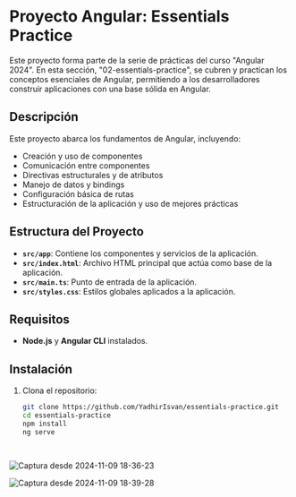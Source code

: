 # Proyecto Angular: Essentials Practice

Este proyecto forma parte de la serie de prácticas del curso "Angular 2024". En esta sección, "02-essentials-practice", se cubren y practican los conceptos esenciales de Angular, permitiendo a los desarrolladores construir aplicaciones con una base sólida en Angular.

## Descripción

Este proyecto abarca los fundamentos de Angular, incluyendo:
- Creación y uso de componentes
- Comunicación entre componentes
- Directivas estructurales y de atributos
- Manejo de datos y bindings
- Configuración básica de rutas
- Estructuración de la aplicación y uso de mejores prácticas

## Estructura del Proyecto

- **`src/app`**: Contiene los componentes y servicios de la aplicación.
- **`src/index.html`**: Archivo HTML principal que actúa como base de la aplicación.
- **`src/main.ts`**: Punto de entrada de la aplicación.
- **`src/styles.css`**: Estilos globales aplicados a la aplicación.

## Requisitos

- **Node.js** y **Angular CLI** instalados.

## Instalación

1. Clona el repositorio:
   ```bash
   git clone https://github.com/YadhirIsvan/essentials-practice.git
   cd essentials-practice
   npm install
   ng serve

	

![Captura desde 2024-11-09 18-36-23](https://github.com/user-attachments/assets/89595c4a-be29-4cad-8c97-ef813a5d77fe)

![Captura desde 2024-11-09 18-39-28](https://github.com/user-attachments/assets/45b34b76-12c9-4886-9f19-d98c12188c9f)



